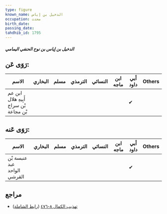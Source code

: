 ```yaml
---
type: figure
known_name: الدخيل بن إياس
occupation: محدث
birth_date:
passing_date:
tahdhib_id: 1795
---
```

##### الدخيل بن إياس بن نوح الحنفي اليمامي

## رَوَى عَن:
| الاسم                                  | البخاري | مسلم | الترمذي | النسائي | ابن ماجه | أبي داود | Others |
| -------------------------------------- | ------- | ---- | ------- | ------- | -------- | -------- | ------ |
| ابن عم أَبِيهِ هلال بْن سراج بْن مجاعة |         |      |         |         |          | ✔        |        |
## رَوَى عَنه:
| الاسم                       | البخاري | مسلم | الترمذي | النسائي | ابن ماجه | أبي داود | Others |
| --------------------------- | ------- | ---- | ------- | ------- | -------- | -------- | ------ |
| عنبسة بْن عبد الواحد القرشي |         |      |         |         |          | ✔        |        |
## مراجع
- [تهذيب الكمال ٨-٤٧٦](obsidian://open?vault=Tahdhib-al-Kamal&file=Figures/١٧٩٥-الدخيل%20بن%20إياس%20بن%20نوح%20الحنفي%20اليمامي) ([رابط الشاملة](https://shamela.ws/book/3722/4187))